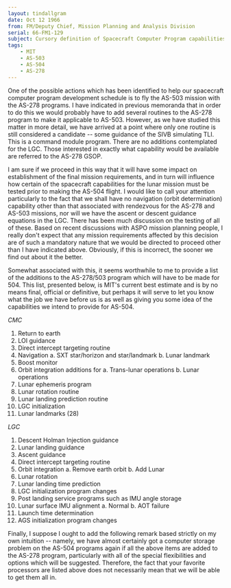 ```yaml
---
layout: tindallgram
date: Oct 12 1966
from: FM/Deputy Chief, Mission Planning and Analysis Division
serial: 66-FM1-129
subject: Cursory definition of Spacecraft Computer Program capabilities currently planned for AS-503 and AS-504
tags:
    - MIT
    - AS-503
    - AS-504
    - AS-278
---
```

One of the possible actions which has been identified to help our spacecraft
computer program development schedule is to fly the AS-503 mission
with the AS-278 programs.  I have indicated in previous memoranda that
in order to do this we would probably have to add several routines to the
AS-278 program to make it applicable to AS-503.  However, as we have
studied this matter in more detail, we have arrived at a point where only
one routine is still considered a candidate -- some guidance of the SIVB
simulating TLI.  This is a command module program.  There are no additions
contemplated for the LGC.  Those interested in exactly what capability
would be available are referred to the AS-278 GSOP.

I am sure if we proceed in this way that it will have some impact on
establishment of the final mission requirements, and in turn will influence
how certain of the spacecraft capabilities for the lunar mission must be
tested prior to making the AS-504 flight.  I would like to call your
attention particularly to the fact that we shall have no navigation (orbit
determination) capability other than that associated with rendezvous for
the AS-278 and AS-503 missions, nor will we have the ascent or descent
guidance equations in the LGC.  There has been much discussion on the
testing of all of these.  Based on recent discussions with ASPO mission
planning people, I really don't expect that any mission requirements
affected by this decision are of such a mandatory nature that we would
be directed to proceed other than I have indicated above.  Obviously, if
this is incorrect, the sooner we find out about it the better.

Somewhat associated with this, it seems worthwhile to me to provide a
list of the additions to the AS-278/503 program which will have to be
made for 504.  This list, presented below, is MIT's current best estimate
and is by no means final, official or definitive, but perhaps it will
serve to let you know what the job we have before us is as well as giving
you some idea of the capabilities we intend to provide for AS-504.

_CMC_
1.  Return to earth
2.  LOI guidance
3.  Direct intercept targeting routine
4.  Navigation
	a.  SXT star/horizon and star/landmark
	b.  Lunar landmark
5.  Boost monitor
6.  Orbit integration additions for
    a.  Trans-lunar operations
    b.  Lunar operations
7.  Lunar ephemeris program
8.  Lunar rotation routine
9.  Lunar landing prediction routine
10.  LGC initialization
11.  Lunar landmarks (28)

_LGC_
1.  Descent Holman Injection guidance
2.  Lunar landing guidance
3.  Ascent guidance
4.  Direct intercept targeting routine
5.  Orbit integration
    a.  Remove earth orbit
    b.  Add Lunar
6.  Lunar rotation
7.  Lunar landing time prediction
8.  LGC initialization program changes
9.  Post landing service programs such as IMU angle storage
10.  Lunar surface IMU alignment
    a.  Normal
    b.  AOT failure
11.  Launch time determination
12.  AGS initialization program changes

Finally, I suppose I ought to add the following remark based strictly on
my own intuition -- namely, we have almost certainly got a computer
storage problem on the AS-504 programs again if all the above items are
added to the AS-278 program, particularly with all of the special flexibilities
and options which will be suggested.  Therefore, the fact that
your favorite processors are listed above does not necessarily mean that
we will be able to get them all in.
